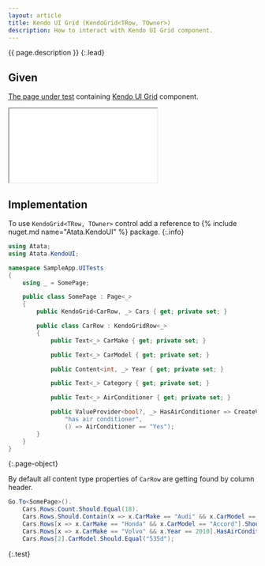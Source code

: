 ```yaml
---
layout: article
title: Kendo UI Grid (KendoGrid<TRow, TOwner>)
description: How to interact with Kendo UI Grid component.
---
```


{{ page.description }}
{:.lead}

## Given

[The page under test](demo/) containing [Kendo UI Grid](https://demos.telerik.com/kendo-ui/grid/index) component.

<div class="embed-responsive embed-responsive-16by9">
  <iframe class="embed-responsive-item" src="demo/"></iframe>
</div>

## Implementation

To use `KendoGrid<TRow, TOwner>` control add a reference to {% include nuget.md name="Atata.KendoUI" %} package.
{:.info}

```cs
using Atata;
using Atata.KendoUI;

namespace SampleApp.UITests
{
    using _ = SomePage;

    public class SomePage : Page<_>
    {
        public KendoGrid<CarRow, _> Cars { get; private set; }

        public class CarRow : KendoGridRow<_>
        {
            public Text<_> CarMake { get; private set; }

            public Text<_> CarModel { get; private set; }

            public Content<int, _> Year { get; private set; }

            public Text<_> Category { get; private set; }

            public Text<_> AirConditioner { get; private set; }

            public ValueProvider<bool?, _> HasAirConditioner => CreateValueProvider<bool?>(
                "has air conditioner",
                () => AirConditioner == "Yes");
        }
    }
}
```
{:.page-object}

By default all content type properties of `CarRow` are getting found by column header.

```cs
Go.To<SomePage>().
    Cars.Rows.Count.Should.Equal(18).
    Cars.Rows.Should.Contain(x => x.CarMake == "Audi" && x.CarModel == "A4").
    Cars.Rows[x => x.CarMake == "Honda" && x.CarModel == "Accord"].Should.Exist().
    Cars.Rows[x => x.CarMake == "Volvo" && x.Year == 2010].HasAirConditioner.Should.BeTrue().
    Cars.Rows[2].CarModel.Should.Equal("535d");
```
{:.test}